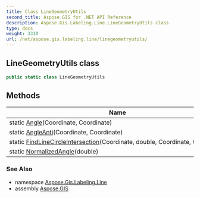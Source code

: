 ```yaml
---
title: Class LineGeometryUtils
second_title: Aspose.GIS for .NET API Reference
description: Aspose.Gis.Labeling.Line.LineGeometryUtils class. 
type: docs
weight: 3310
url: /net/aspose.gis.labeling.line/linegeometryutils/
---
```

## LineGeometryUtils class

```csharp
public static class LineGeometryUtils
```

## Methods

| Name | Description |
| --- | --- |
| static [Angle](../../aspose.gis.labeling.line/linegeometryutils/angle/)(Coordinate, Coordinate) |  |
| static [AngleAnti](../../aspose.gis.labeling.line/linegeometryutils/angleanti/)(Coordinate, Coordinate) |  |
| static [FindLineCircleIntersection](../../aspose.gis.labeling.line/linegeometryutils/findlinecircleintersection/)(Coordinate, double, Coordinate, Coordinate) |  |
| static [NormalizedAngle](../../aspose.gis.labeling.line/linegeometryutils/normalizedangle/)(double) |  |

### See Also

* namespace [Aspose.Gis.Labeling.Line](../../aspose.gis.labeling.line/)
* assembly [Aspose.GIS](../../)


